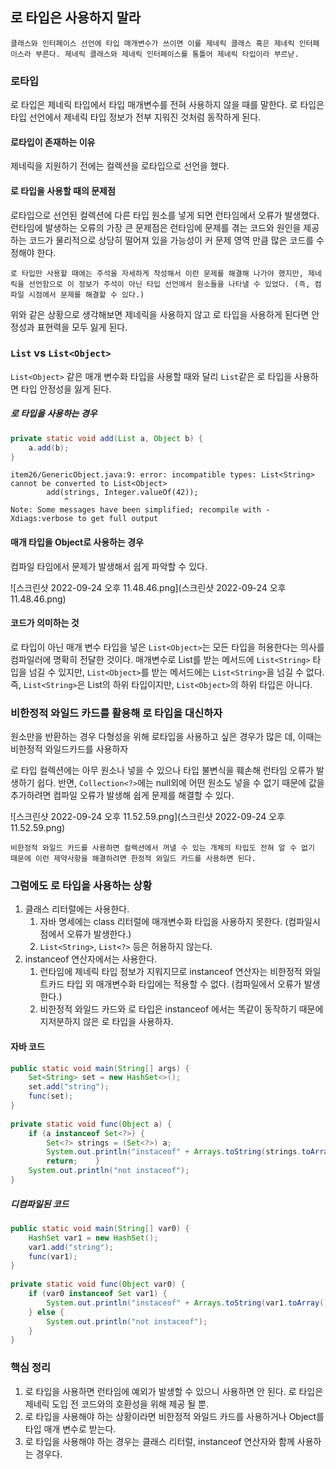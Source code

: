 ## 로 타입은 사용하지 말라

```ad-note
클래스와 인터페이스 선언에 타입 매개변수가 쓰이면 이를 제네릭 클래스 혹은 제네릭 인터페이스라 부른다. 제네릭 클래스와 제네릭 인터페이스를 통틀어 제네릭 타입이라 부르낟.
```

### 로타입
로 타입은 제네릭 타입에서 타입 매개변수를 전혀 사용하지 않을 때를 말한다. 로 타입은 타입 선언에서 제네릭 타입 정보가 전부 지워진 것처럼 동작하게 된다.

#### 로타입이 존재하는 이유
제네릭을 지원하기 전에는 컬렉션을 로타입으로 선언을 했다.

#### 로 타입을 사용할 때의 문제점
로타입으로 선언된 컬렉션에 다른 타입 원소를 넣게 되면 런타임에서 오류가 발생했다. 런타임에 발생하는 오류의 가장 큰 문제점은 런타임에 문제를 겪는 코드와 원인을 제공하는 코드가 물리적으로 상당히 떨어져 있을 가능성이 커 문제 영역 만큼 많은 코드를 수정해야 한다.

```ad-note
로 타입만 사용할 때에는 주석을 자세하게 작성해서 이런 문제를 해결해 나가야 했지만, 제네릭을 선언함으로 이 정보가 주석이 아닌 타입 선언에서 원소들을 나타낼 수 있었다. (즉, 컴파일 시점에서 문제를 해결할 수 있다.)
```

위와 같은 상황으로 생각해보면 제네릭을 사용하지 않고 로 타입을 사용하게 된다면 안정성과 표현력을 모두 잃게 된다.

### `List` vs `List<Object>`
`List<Object>`  같은 매개 변수화 타입을 사용할 때와 달리 `List`같은 로 타입을 사용하면 타입 안정성을 잃게 된다.

##### 로 타입을 사용하는 경우
```java
private static void add(List a, Object b) {  
    a.add(b);  
}
```

```
item26/GenericObject.java:9: error: incompatible types: List<String> cannot be converted to List<Object>
        add(strings, Integer.valueOf(42));
            ^
Note: Some messages have been simplified; recompile with -Xdiags:verbose to get full output

```

#### 매개 타입을 Object로 사용하는 경우
컴파일 타임에서 문제가 발생해서 쉽게 파악할 수 있다.

![스크린샷 2022-09-24 오후 11.48.46.png](스크린샷 2022-09-24 오후 11.48.46.png)

#### 코드가 의미하는 것
로 타입이 아닌 매개 변수 타입을 넣은 `List<Object>`는 모든 타입을 허용한다는 의사를 컴파일러에 명확히 전달한 것이다. 매개변수로 List를 받는 메서드에 `List<String>` 타입을 넘길 수 있지만, `List<Object>`를 받는 메서드에는 `List<String>`을 넘길 수 없다. 즉, `List<String>`은 List의 하위 타입이지만, `List<Object>`의 하위 타입은 아니다.

### 비한정적 와일드 카드를 활용해 로 타입을 대신하자
원소만을 반환하는 경우 다형성을 위해 로타입을 사용하고 싶은 경우가 많은 데, 이때는 비한정적 와일드카드를 사용하자

로 타입 컬렉션에는 아무 원소나 넣을 수 있으나 타입 불변식을 훼손해 런타임 오류가 발생하기 쉽다. 반면, `Collection<?>`에는 null외에 어떤 원소도 넣을 수 없기 때문에 값을 추가하려면 컴파일 오류가 발생해 쉽게 문제를 해결할 수 있다.

![스크린샷 2022-09-24 오후 11.52.59.png](스크린샷 2022-09-24 오후 11.52.59.png)

```ad-note
비한정적 와일드 카드를 사용하면 컬렉션에서 꺼낼 수 있는 개체의 타입도 전혀 알 수 없기 때문에 이런 제약사항을 해결하려면 한정적 와일드 카드를 사용하면 된다.
```

### 그럼에도 로 타입을 사용하는 상황
1. 클래스 리터럴에는 사용한다.
    1. 자바 명세에는 class 리터럴에 매개변수화 타입을 사용하지 못한다. (컴파일시점에서 오류가 발생한다.)
    2. `List<String>`, `List<?>` 등은 허용하지 않는다.
2. instanceof 연산자에서는 사용한다.
    1. 런타임에 제네릭 타입 정보가 지워지므로 instanceof 연산자는 비한정적 와일트카드 타입 외 매개변수화 타입에는 적용할 수 없다. (컴파일에서 오류가 발생한다.)
    2. 비한정적 와일드 카드와 로 타입은 instanceof 에서는 똑같이 동작하기 때문에 지저분하지 않은 로 타입을 사용하자.

#### 자바 코드
```java
public static void main(String[] args) {  
    Set<String> set = new HashSet<>();  
    set.add("string");  
    func(set);  
}  
  
private static void func(Object a) {  
    if (a instanceof Set<?>) {  
        Set<?> strings = (Set<?>) a;  
        System.out.println("instaceof" + Arrays.toString(strings.toArray()));  
        return;    }  
    System.out.println("not instaceof");  
}
```

##### 디컴파일된 코드
```java
public static void main(String[] var0) {  
    HashSet var1 = new HashSet();  
    var1.add("string");  
    func(var1);  
}  
  
private static void func(Object var0) {  
    if (var0 instanceof Set var1) {  
        System.out.println("instaceof" + Arrays.toString(var1.toArray()));  
    } else {  
        System.out.println("not instaceof");  
    }  
}
```

### 핵심 정리
1. 로 타입을 사용하면 런타임에 예외가 발생할 수 있으니 사용하면 안 된다. 로 타입은 제네릭 도입 전 코드와의 호환성을 위해 제공 될 뿐.
2. 로 타입을 사용해야 하는 상황이라면 비한정적 와일드 카드를 사용하거나 Object를 타입 매개 변수로 받는다.
3. 로 타입을 사용해야 하는 경우는 클래스 리터럴, instanceof 연산자와 함께 사용하는 경우다.
